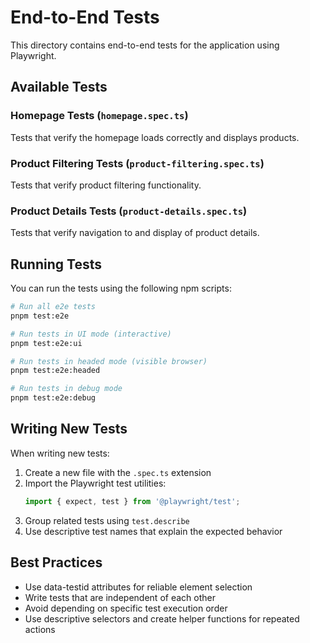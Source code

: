 # End-to-End Tests

This directory contains end-to-end tests for the application using Playwright.

## Available Tests

### Homepage Tests (`homepage.spec.ts`)

Tests that verify the homepage loads correctly and displays products.

### Product Filtering Tests (`product-filtering.spec.ts`)

Tests that verify product filtering functionality.

### Product Details Tests (`product-details.spec.ts`)

Tests that verify navigation to and display of product details.

## Running Tests

You can run the tests using the following npm scripts:

```bash
# Run all e2e tests
pnpm test:e2e

# Run tests in UI mode (interactive)
pnpm test:e2e:ui

# Run tests in headed mode (visible browser)
pnpm test:e2e:headed

# Run tests in debug mode
pnpm test:e2e:debug
```

## Writing New Tests

When writing new tests:

1. Create a new file with the `.spec.ts` extension
2. Import the Playwright test utilities:
   ```typescript
   import { expect, test } from '@playwright/test';
   ```
3. Group related tests using `test.describe`
4. Use descriptive test names that explain the expected behavior

## Best Practices

- Use data-testid attributes for reliable element selection
- Write tests that are independent of each other
- Avoid depending on specific test execution order
- Use descriptive selectors and create helper functions for repeated actions
